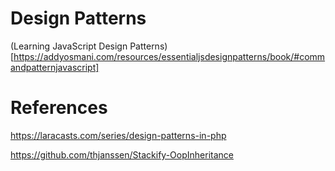 # Design Patterns

(Learning JavaScript Design Patterns)[https://addyosmani.com/resources/essentialjsdesignpatterns/book/#commandpatternjavascript]

# References

https://laracasts.com/series/design-patterns-in-php

https://github.com/thjanssen/Stackify-OopInheritance
